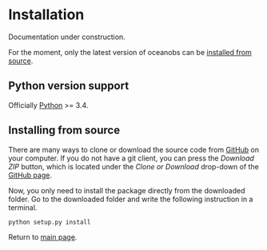 # Installation

Documentation under construction.

For the moment, only the latest version of oceanobs can be [installed from source](#Installing_from_source).

## Python version support

Officially [Python](https://www.python.org/downloads/) >= 3.4.

## Installing from source

There are many ways to clone or download the source code from [GitHub](https://github.com/rbardaji/oceanobs) on your computer. If you do not have a git client, you can press the *Download ZIP* button, which is located under the *Clone or Download* drop-down of the [GitHub page](https://github.com/rbardaji/oceanobs).

Now, you only need to install the package directly from the downloaded folder. Go to the downloaded folder and write the following instruction in a terminal.

```bat
python setup.py install
```

Return to [main page](../README.md).
